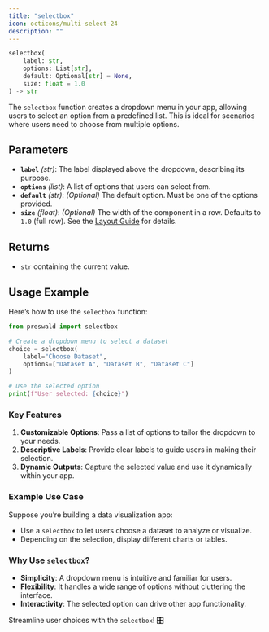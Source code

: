 ```yaml
---
title: "selectbox"
icon: octicons/multi-select-24
description: ""
---
```


```python
selectbox(
    label: str, 
    options: List[str], 
    default: Optional[str] = None, 
    size: float = 1.0
) -> str
```

The `selectbox` function creates a dropdown menu in your app, allowing users to select an option from a predefined list. This is ideal for scenarios where users need to choose from multiple options.

## Parameters

- **`label`** _(str)_: The label displayed above the dropdown, describing its purpose.
- **`options`** _(list)_: A list of options that users can select from.
- **`default`** _(str)_: _(Optional)_ The default option. Must be one of the options provided.
- **`size`** _(float)_: _(Optional)_ The width of the component in a row. Defaults to `1.0` (full row). See the [Layout Guide](/layout/guide) for details.

## Returns

- `str` containing the current value.

## Usage Example

Here’s how to use the `selectbox` function:

```python
from preswald import selectbox

# Create a dropdown menu to select a dataset
choice = selectbox(
    label="Choose Dataset",
    options=["Dataset A", "Dataset B", "Dataset C"]
)

# Use the selected option
print(f"User selected: {choice}")
```

### Key Features

1. **Customizable Options**: Pass a list of options to tailor the dropdown to your needs.
2. **Descriptive Labels**: Provide clear labels to guide users in making their selection.
3. **Dynamic Outputs**: Capture the selected value and use it dynamically within your app.

### Example Use Case

Suppose you’re building a data visualization app:

- Use a `selectbox` to let users choose a dataset to analyze or visualize.
- Depending on the selection, display different charts or tables.

### Why Use `selectbox`?

- **Simplicity**: A dropdown menu is intuitive and familiar for users.
- **Flexibility**: It handles a wide range of options without cluttering the interface.
- **Interactivity**: The selected option can drive other app functionality.

Streamline user choices with the `selectbox`! 🎛️
